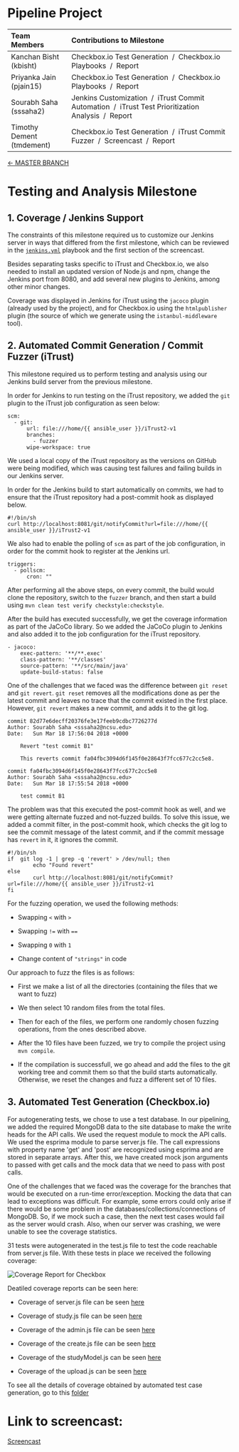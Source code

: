 # Pipeline Project

| **Team Members** | **Contributions to Milestone** |
| :--- | :--- |
| Kanchan Bisht (kbisht) | Checkbox.io Test Generation&nbsp;&nbsp;/&nbsp;&nbsp;Checkbox.io Playbooks&nbsp;&nbsp;/&nbsp;&nbsp;Report |
| Priyanka Jain (pjain15) | Checkbox.io Test Generation&nbsp;&nbsp;/&nbsp;&nbsp;Checkbox.io Playbooks&nbsp;&nbsp;/&nbsp;&nbsp;Report |
| Sourabh Saha (sssaha2) | Jenkins Customization&nbsp;&nbsp;/&nbsp;&nbsp;iTrust Commit Automation&nbsp;&nbsp;/&nbsp;&nbsp;iTrust Test Prioritization Analysis&nbsp;&nbsp;/&nbsp;&nbsp;Report |
| Timothy Dement (tmdement) | Checkbox.io Test Generation&nbsp;&nbsp;/&nbsp;&nbsp;iTrust Commit Fuzzer&nbsp;&nbsp;/&nbsp;&nbsp;Screencast&nbsp;&nbsp;/&nbsp;&nbsp;Report |

[&#8592; MASTER BRANCH](https://github.ncsu.edu/tmdement/DEVOPS-PROJECT)

# Testing and Analysis Milestone

## 1. Coverage / Jenkins Support

The constraints of this milestone required us to customize our Jenkins server in ways that differed from the first milestone, which can be reviewed in the [`jenkins.yml`](playbooks/jenkins.yml) playbook and the first section of the screencast.

Besides separating tasks specific to iTrust and Checkbox.io, we also needed to install an updated version of Node.js and npm, change the Jenkins port from 8080, and add several new plugins to Jenkins, among other minor changes.

Coverage was displayed in Jenkins for iTrust using the `jacoco` plugin (already used by the project), and for Checkbox.io using the `htmlpublisher` plugin (the source of which we generate using the `istanbul-middleware` tool).

## 2. Automated Commit Generation / Commit Fuzzer (iTrust)

This milestone required us to perform testing and analysis using our Jenkins build server from the previous milestone.

In order for Jenkins to run testing on the iTrust repository, we added the `git` plugin to the iTrust job configuration as seen below:

```
scm:
  - git:
      url: file:///home/{{ ansible_user }}/iTrust2-v1
      branches:
        - fuzzer
      wipe-workspace: true
```

We used a local copy of the iTrust repository as the versions on GitHub were being modified, which was causing test failures and failing builds in our Jenkins server.

In order for the Jenkins build to start automatically on commits, we had to ensure that the iTrust repository had a post-commit hook as displayed below.

```
#!/bin/sh
curl http://localhost:8081/git/notifyCommit?url=file:///home/{{ ansible_user }}/iTrust2-v1
```

We also had to enable the polling of `scm` as part of the job configuration, in order for the commit hook to register at the Jenkins url.

```
triggers:
  - pollscm:
      cron: ""
```

After performing all the above steps, on every commit, the build would clone the repository, switch to the `fuzzer` branch, and then start a build using `mvn clean test verify checkstyle:checkstyle`.

After the build has executed successfully, we get the coverage information as part of the JaCoCo library. So we added the JaCoCo plugin to Jenkins and also added it to the job configuration for the iTrust repository.

```
- jacoco:
    exec-pattern: '**/**.exec'
    class-pattern: '**/classes'
    source-pattern: '**/src/main/java'
    update-build-status: false
```

One of the challenges that we faced was the difference between `git reset` and `git revert`.
`git reset` removes all the modifications done as per the latest commit and leaves no trace that the commit existed in the first place.
However, `git revert` makes a new commit, and adds it to the git log.
```
commit 82d77e6decff20376fe3e17feeb9cdbc7726277d
Author: Sourabh Saha <sssaha2@ncsu.edu>
Date:   Sun Mar 18 17:56:04 2018 +0000

    Revert "test commit B1"

    This reverts commit fa04fbc3094d6f145f0e28643f7fcc677c2cc5e8.

commit fa04fbc3094d6f145f0e28643f7fcc677c2cc5e8
Author: Sourabh Saha <sssaha2@ncsu.edu>
Date:   Sun Mar 18 17:55:54 2018 +0000

    test commit B1
```
The problem was that this executed the post-commit hook as well, and we were getting alternate fuzzed and not-fuzzed builds. To solve this issue, we added a commit filter, in the post-commit hook, which checks the git log to see the commit message of the latest commit, and if the commit message has  `revert` in it, it ignores the commit.
```
#!/bin/sh
if  git log -1 | grep -q 'revert' > /dev/null; then
        echo "Found revert"
else
        curl http://localhost:8081/git/notifyCommit?url=file:///home/{{ ansible_user }}/iTrust2-v1
fi
```

For the fuzzing operation, we used the following methods:
* Swapping `<` with `>`

* Swapping `!=` with `==`

* Swapping `0` with `1`

* Change content of `"strings"` in code

Our approach to fuzz the files is as follows:

* First we make a list of all the directories (containing the files that we want to fuzz)

* We then select 10 random files from the total files.

* Then for each of the files, we perform one randomly chosen fuzzing operations, from the ones described above.

* After the 10 files have been fuzzed, we try to compile the project using `mvn compile`.

* If the compilation is successfull, we go ahead and add the files to the git working tree and commit them so that the build starts automatically. Otherwise, we reset the changes and fuzz a different set of 10 files.

## 3. Automated Test Generation (Checkbox.io)

For autogenerating tests, we chose to use a test database. In our pipelining, we added the required MongoDB data to the site database to make the write heads for the API calls. We used the request module to mock the API calls. We used the esprima module to parse server.js file. The call expressions with property name 'get' and 'post' are recognized using esprima and are stored in separate arrays. After this, we have created mock json arguments to passed with get calls and the mock data that we need to pass with post calls. 

One of the challenges that we faced was the coverage for the branches that would be executed on a run-time error/exception. Mocking the data that can lead to exceptions was difficult. For example, some errors could only arise if there would be some problem in the databases/collections/connections of MongoDB. So, if we mock such a case, then the next test cases would fail as the server would crash. Also, when our server was crashing, we were unable to see the coverage statistics.

31 tests were autogenerated in the test.js file to test the code reachable from server.js file. With these tests in place we received the following coverage:

![Coverage Report for Checkbox](https://github.ncsu.edu/tmdement/DEVOPS-PROJECT/blob/test%2Banalysis/coverage%20report.png)


Deatiled coverage reports can be seen here:
* Coverage of server.js file can be seen [here](https://github.ncsu.edu/tmdement/DEVOPS-PROJECT/blob/test%2Banalysis/test_generation/coverage/server_coverage.png)

* Coverage of study.js file can be seen [here](https://github.ncsu.edu/tmdement/DEVOPS-PROJECT/blob/test%2Banalysis/test_generation/coverage/study_coverage.png)

* Coverage of the admin.js file can be seen [here](https://github.ncsu.edu/tmdement/DEVOPS-PROJECT/blob/test%2Banalysis/test_generation/coverage/admin_coverage.png)

* Coverage of the create.js file can be seen [here](https://github.ncsu.edu/tmdement/DEVOPS-PROJECT/blob/test%2Banalysis/test_generation/coverage/create_coverage.png)

* Coverage of the studyModel.js can be seen [here](https://github.ncsu.edu/tmdement/DEVOPS-PROJECT/blob/test%2Banalysis/test_generation/coverage/study_model_coverage.png)

* Coverage of the upload.js  can be seen [here](https://github.ncsu.edu/tmdement/DEVOPS-PROJECT/blob/test%2Banalysis/test_generation/coverage/upload_coverage.png)

To see all the details of coverage obtained by automated test case generation, go to this [folder](https://github.ncsu.edu/tmdement/DEVOPS-PROJECT/tree/test%2Banalysis/test_generation/coverage)

# Link to screencast:

[Screencast]()



